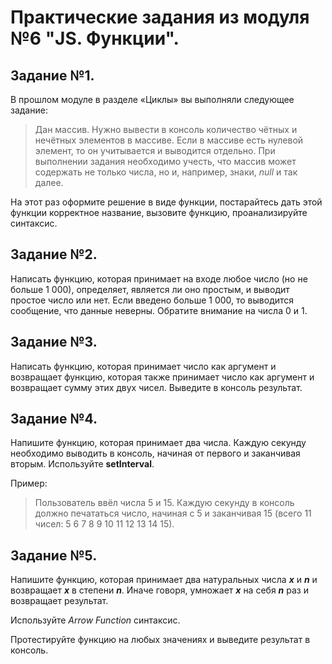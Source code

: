 # Практические задания из модуля №6 "JS. Функции".

## Задание №1.

В прошлом модуле в разделе «Циклы» вы выполняли следующее задание:

> Дан массив. Нужно вывести в консоль количество чётных и нечётных элементов в массиве. Если в массиве есть нулевой элемент, то он учитывается и выводится отдельно.
> При выполнении задания необходимо учесть, что массив может содержать не только числа, но и, например, знаки, _null_ и так далее.

На этот раз оформите решение в виде функции, постарайтесь дать этой функции корректное название, вызовите функцию, проанализируйте синтаксис.

## Задание №2.

Написать функцию, которая принимает на входе любое число (но не больше 1 000), определяет, является ли оно простым, и выводит простое число или нет. Если введено больше 1 000, то выводится сообщение, что данные неверны. Обратите внимание на числа 0 и 1.

## Задание №3.

Написать функцию, которая принимает число как аргумент и возвращает функцию, которая также принимает число как аргумент и возвращает сумму этих двух чисел. Выведите в консоль результат.

## Задание №4.

Напишите функцию, которая принимает два числа. Каждую секунду необходимо выводить в консоль, начиная от первого и заканчивая вторым. Используйте **setInterval**.

Пример:

> Пользователь ввёл числа 5 и 15. Каждую секунду в консоль должно печататься число, начиная с 5 и заканчивая 15 (всего 11 чисел: 5 6 7 8 9 10 11 12 13 14 15).

## Задание №5.

Напишите функцию, которая принимает два натуральных числа **_x_** и **_n_** и возвращает **_x_** в степени **_n_**. Иначе говоря, умножает **_x_** на себя **_n_** раз и возвращает результат.

Используйте _Arrow Function_ синтаксис.

Протестируйте функцию на любых значениях и выведите результат в консоль.
